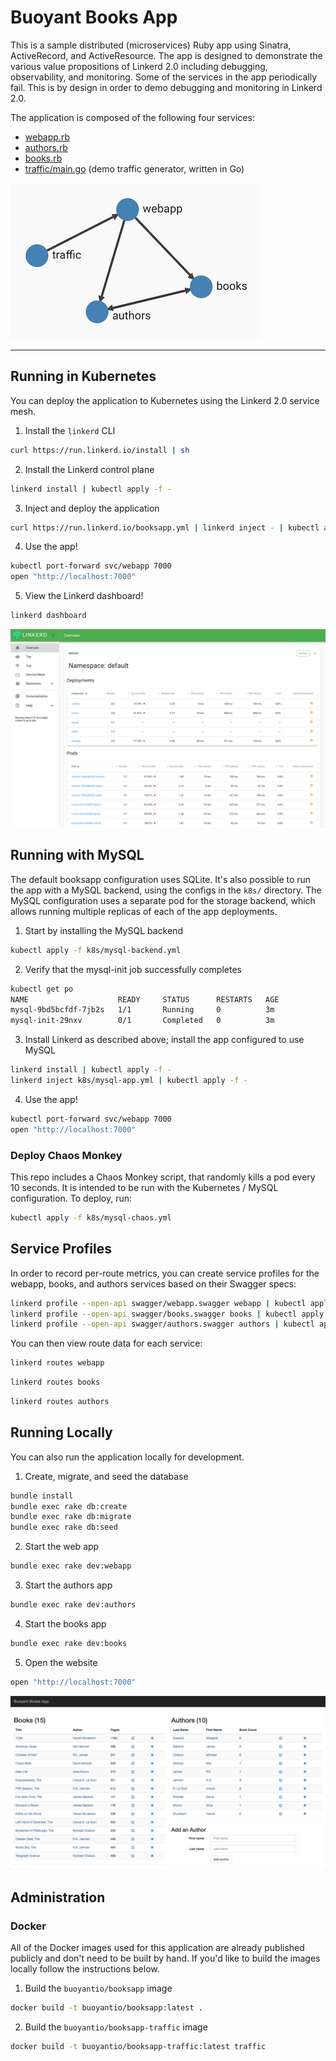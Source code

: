 # Buoyant Books App

This is a sample distributed (microservices) Ruby app using Sinatra,
ActiveRecord, and ActiveResource. The app is designed to demonstrate the various
value propositions of Linkerd 2.0 including debugging, observability, and
monitoring. Some of the services in the app periodically fail. This is by design
in order to demo debugging and monitoring in Linkerd 2.0.

The application is composed of the following four services:

* [webapp.rb](webapp.rb)
* [authors.rb](authors.rb)
* [books.rb](books.rb)
* [traffic/main.go](traffic/main.go) (demo traffic generator, written in Go)

![Books Application Topology](images/topo.png)

---

## Running in Kubernetes

You can deploy the application to Kubernetes using the Linkerd 2.0 service mesh.

1. Install the `linkerd` CLI

```bash
curl https://run.linkerd.io/install | sh
```

2. Install the Linkerd control plane

```bash
linkerd install | kubectl apply -f -
```

3. Inject and deploy the application

```bash
curl https://run.linkerd.io/booksapp.yml | linkerd inject - | kubectl apply -f -
```

4. Use the app!

```bash
kubectl port-forward svc/webapp 7000
open "http://localhost:7000"
```

5. View the Linkerd dashboard!

```bash
linkerd dashboard
```

![Linkerd Dashboard](images/dashboard.png)

## Running with MySQL

The default booksapp configuration uses SQLite. It's also possible to run the
app with a MySQL backend, using the configs in the `k8s/` directory. The MySQL
configuration uses a separate pod for the storage backend, which allows running
multiple replicas of each of the app deployments.

1. Start by installing the MySQL backend

```bash
kubectl apply -f k8s/mysql-backend.yml
```

2. Verify that the mysql-init job successfully completes

```bash
kubectl get po
NAME                    READY     STATUS      RESTARTS   AGE
mysql-9bd5bcfdf-7jb2s   1/1       Running     0          3m
mysql-init-29nxv        0/1       Completed   0          3m
```

3. Install Linkerd as described above; install the app configured to use MySQL

```bash
linkerd install | kubectl apply -f -
linkerd inject k8s/mysql-app.yml | kubectl apply -f -
```

4. Use the app!

```bash
kubectl port-forward svc/webapp 7000
open "http://localhost:7000"
```

### Deploy Chaos Monkey

This repo includes a Chaos Monkey script, that randomly kills a pod every 10
seconds. It is intended to be run with the Kubernetes / MySQL configuration. To
deploy, run:

```bash
kubectl apply -f k8s/mysql-chaos.yml
```

## Service Profiles

In order to record per-route metrics, you can create service profiles for the
webapp, books, and authors services based on their Swagger specs:

```bash
linkerd profile --open-api swagger/webapp.swagger webapp | kubectl apply -f -
linkerd profile --open-api swagger/books.swagger books | kubectl apply -f -
linkerd profile --open-api swagger/authors.swagger authors | kubectl apply -f -
```

You can then view route data for each service:

```bash
linkerd routes webapp
```

```bash
linkerd routes books
```

```bash
linkerd routes authors
```

## Running Locally

You can also run the application locally for development.

1. Create, migrate, and seed the database

```bash
bundle install
bundle exec rake db:create
bundle exec rake db:migrate
bundle exec rake db:seed
```

2. Start the web app

```bash
bundle exec rake dev:webapp
```

3. Start the authors app

```bash
bundle exec rake dev:authors
```

4. Start the books app

```bash
bundle exec rake dev:books
```

5. Open the website

```bash
open "http://localhost:7000"
```

![Books App](images/booksapp.png)

## Administration

### Docker

All of the Docker images used for this application are already published
publicly and don't need to be built by hand. If you'd like to build the images
locally follow the instructions below.

1. Build the `buoyantio/booksapp` image

```bash
docker build -t buoyantio/booksapp:latest .
```

2. Build the `buoyantio/booksapp-traffic` image

```bash
docker build -t buoyantio/booksapp-traffic:latest traffic
```
